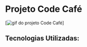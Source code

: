 # Projeto Code Café
[<img src="src/LandingPagedeCafe.gif" alt="gif do projeto Code Café">]
## Tecnologias Utilizadas:

